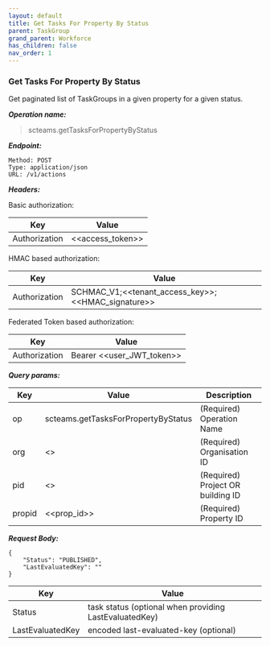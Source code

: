 ```yaml
---
layout: default
title: Get Tasks For Property By Status
parent: TaskGroup
grand_parent: Workforce
has_children: false
nav_order: 1
---
```


### Get Tasks For Property By Status

Get paginated list of TaskGroups in a given property for a given status.

***Operation name:***

> scteams.getTasksForPropertyByStatus

***Endpoint:***

```
Method: POST
Type: application/json
URL: /v1/actions
```

***Headers:***

Basic authorization:

|Key|Value|
|---|---|
|Authorization|<<access_token>>|


HMAC based authorization:

|Key|Value|
|---|---|
|Authorization|SCHMAC_V1;<<tenant_access_key>>;<<HMAC_signature>>|

Federated Token based authorization:

|Key|Value|
|---|---|
|Authorization|Bearer <<user_JWT_token>>|

***Query params:***

| Key | Value | Description |
| --- | ------|-------------|
| op | scteams.getTasksForPropertyByStatus | (Required) Operation Name |
| org | <<org>> | (Required) Organisation ID |
| pid | <<pid>> | (Required) Project OR building ID |
| propid | <<prop_id>> | (Required) Property ID |

***Request Body:***

```
{
    "Status": "PUBLISHED",
    "LastEvaluatedKey": ""
}
```

|Key|Value|
|---|---|
|Status|task status (optional when providing LastEvaluatedKey)|
|LastEvaluatedKey|encoded last-evaluated-key (optional)|